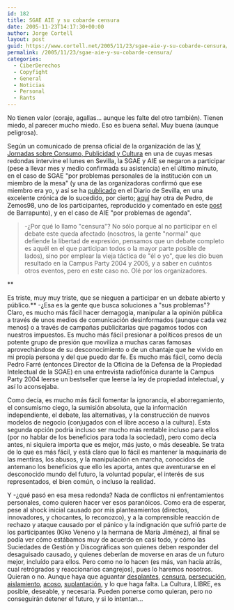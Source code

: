 ```yaml
---
id: 182
title: SGAE AIE y su cobarde censura
date: 2005-11-23T14:17:30+00:00
author: Jorge Cortell
layout: post
guid: https://www.cortell.net/2005/11/23/sgae-aie-y-su-cobarde-censura/
permalink: /2005/11/23/sgae-aie-y-su-cobarde-censura/
categories:
  - CiberDerechos
  - Copyfight
  - General
  - Noticias
  - Personal
  - Rants
---
```

No tienen valor (coraje, agallas... aunque les falte del otro también). Tienen miedo, al parecer mucho miedo. Eso es buena señal. Muy buena (aunque peligrosa).

Según un comunicado de prensa oficial de la organización de las [V Jornadas sobre Consumo, Publicidad y Cultura](https://www.marinaramos.net/jornadas/Programa.htm) en una de cuyas mesas redondas intervine el lunes en Sevilla, la SGAE y AIE se negaron a participar (pese a llevar mes y medio confirmada su asistencia) en el último minuto, en el caso de SGAE "por problemas personales de la institución con un miembro de la mesa" (y una de las organizadoras confirmó que ese miembro era yo, y así­ se ha [publicado](https://www.diariodesevilla.com/diariodesevilla/articulo.asp?idart=2107581&idcat=1182) en el Diario de Sevilla, en una excelente crónica de lo sucedido, por cierto; [aquí­](https://www.filmica.com/zemos98/archives/002543.html) hay otra de Pedro, de Zemos98, uno de los participantes, reproducido y comentado en este [post](https://barrapunto.com/article.pl?sid=05/11/22/1230251) de Barrapunto), y en el caso de AIE "por problemas de agenda".

> -¿Por qué lo llamo "censura"? No sólo porque al no participar en el debate este queda afectado (nosotros, la gente "normal" que defiende la libertad de expresión, pensamos que un debate completo es aquél en el que participan todos o la mayor parte posible de lados), sino por emplear la vieja táctica de "él o yo", que les dio buen resultado en la Campus Party 2004 y 2005, y a saber en cuántos otros eventos, pero en este caso no. Olé por los organizadores.

**
  
Es triste, muy muy triste, que se nieguen a participar en un debate abierto y público.** -¿Esa es la gente que busca soluciones a "sus problemas"? Claro, es mucho más fácil hacer demagogia, manipular a la opinión pública a través de unos medios de comunicación desinformados (aunque cada vez menos) o a través de campañas publicitarias que pagamos todos con nuestros impuestos. Es mucho más fácil presionar a polí­ticos presos de un potente grupo de presión que moviliza a muchas caras famosas aprovechándose de su desconocimiento o de un chantaje que he vivido en mi propia persona y del que puedo dar fe. Es mucho más fácil, como decí­a Pedro Farré (entonces Director de la Oficina de la Defensa de la Propiedad Intelectual de la SGAE) en una entrevista radiofónica durante la Campus Party 2004 leerse un bestseller que leerse la ley de propiedad intelectual, y así­ lo aconsejaba.

Como decí­a, es mucho más fácil fomentar la ignorancia, el aborregamiento, el consumismo ciego, la sumisión absoluta, que la información independiente, el debate, las alternativas, y la construcción de nuevos modelos de negocio (conjugados con el libre acceso a la cultura). Esta segunda opción podrí­a incluso ser mucho más rentable incluso para ellos (por no hablar de los beneficios para toda la sociedad), pero como decí­a antes, ni siquiera importa que es mejor, más justo, o más deseable. Se trata de lo que es más fácil, y está claro que lo fácil es mantener la maquinaria de las mentiras, los abusos, y la manipulación en marcha, conocidos de antemano los beneficios que ello les aporta, antes que aventurarse en el desconocido mundo del futuro, la voluntad popular, el interés de sus representados, el bien común, o incluso la realidad.

Y -¿qué pasó en esa mesa redonda? Nada de conflictos ni enfrentamientos personales, como quieren hacer ver esos paranóicos. Como era de esperar, pese al shock inicial causado por mis planteamientos (directos, innovadores, y chocantes, lo reconozco), y a la comprensible reacción de rechazo y ataque causado por el pánico y la indignación que sufrió parte de los participantes (Kiko Veneno y la hermana de Marí­a Jiménez), al final se podí­a ver cómo estábamos muy de acuerdo en casi todo, y cómo las Suciedades de Gestión y Discográficas son quienes deben responder del desaguisado causado, y quienes deberí­an de moverse en aras de un futuro mejor, incluí­do para ellos. Pero como no lo hacen (es más, van hacia atrás, cual retrógrados y reaccionarios cangrejos), pues lo haremos nosotros. Quieran o no. Aunque haya que aguantar [desplantes](https://www.cortell.net/2005/11/23/sgae-aie-y-su-cobarde-censura/), [censura](https://homepage.mac.com/jorgecortell/blogwavestudio/LH20041117170647/LHA20050504095812/index.html), [persecución](https://homepage.mac.com/jorgecortell/blogwavestudio/LH20041117170647/LHA20050505191504/index.html), [aislamiento](https://homepage.mac.com/jorgecortell/blogwavestudio/LH20041117170647/LHA20050516104242/index.html), [acoso](https://www.cortell.net/2005/06/24/%C2%BFacoso-y-derribo-noooooo-es-casualidad/), [suplantación](https://init0.bitacoras.com/archivos/2005/05/22/rapapolvo-a-jorge-cortell), y lo que haga falta. La Cultura, LIBRE, es posible, deseable, y necesaria. Pueden ponerse como quieran, pero no conseguirán detener el futuro, y si lo intentan...